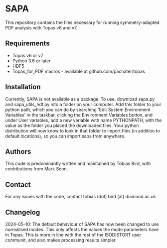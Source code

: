 # SAPA
This repository contains the files necessary for running symmetry-adapted PDF analysis with Topas v6 and v7.

## Requirements
* Topas v6 or v7
* Python 3.6 or later
* HDF5
* Topas_for_PDF macros - available at github.com/pachater/topas

## Installation

Currently, SAPA is not available as a package. To use, download sapa.py and sapa_utils_hdf.py into a folder on your computer. Add this folder to your python path, which you can do by searching 'Edit System Environment Variables' in the taskbar, clicking the Environment Variables button, and under User variables, add a new variable with name PYTHONPATH, with the value as the folder you placed the downloaded files. Your python distribution will now know to look in that folder to import files (in addition to default locations), so you can import sapa from anywhere.

## Authors

This code is predominantly written and maintained by Tobias Bird, with contributions from Mark Senn.

## Contact

For any issues with the code, contact tobias (dot) bird (at) diamond.ac.uk

## Changelog

2024-05-10: The default behaviour of SAPA has now been changed to use normalised modes. This only affects the values the mode parameters have in Topas. This is more in line with the rest of the ISODISTORT user communit, and also makes processing results simpler.


